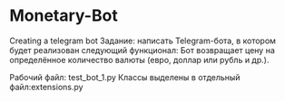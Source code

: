 # Monetary-Bot
Creating a telegram bot
Задание: написать Telegram-бота, в котором будет реализован следующий функционал:
Бот возвращает цену на определённое количество валюты (евро, доллар или рубль и др.).

Рабочий файл: test_bot_1.py
Классы выделены в отдельный файл:extensions.py
